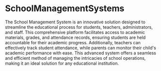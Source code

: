 # SchoolManagementSystems
The School Management System is an innovative solution designed to streamline the educational process for students, teachers, administrators, and staff. This comprehensive platform facilitates access to academic materials, grades, and attendance records, ensuring students are held accountable for their academic progress. Additionally, teachers can effectively track student attendance, while parents can monitor their child's academic performance with ease. This advanced system offers a seamless and efficient method of managing the intricacies of school operations, making it an ideal solution for any educational institution.
